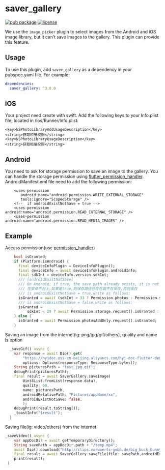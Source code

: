 # saver_gallery

[![pub package](https://img.shields.io/pub/v/saver_gallery.svg)](https://pub.dartlang.org/packages/saver_gallery)
[![license](https://img.shields.io/github/license/mashape/apistatus.svg)](https://choosealicense.com/licenses/mit/)

We use the `image_picker` plugin to select images from the Android and iOS image library, but it can't save images to the gallery. This plugin can provide this feature.

## Usage

To use this plugin, add `saver_gallery` as a dependency in your pubspec.yaml file. For example:
```yaml
dependencies:
  saver_gallery: ^3.0.0
```

## iOS
Your project need create with swift.
Add the following keys to your Info.plist file, located in 
<project root>/ios/Runner/Info.plist:
```
<key>NSPhotoLibraryAddUsageDescription</key>
<string>获取相册权限</string>
<key>NSPhotoLibraryUsageDescription</key>
<string>获取相册权限</string>
```

##  Android
You need to ask for storage permission to save an image to the gallery. You can handle the storage permission using [flutter_permission_handler](https://github.com/BaseflowIT/flutter-permission-handler).
AndroidManifest.xml file need to add the following permission:
 ```
     <uses-permission
        android:name="android.permission.WRITE_EXTERNAL_STORAGE"
        tools:ignore="ScopedStorage" />
     <!--  if androidExistNotSave = true -->
     <uses-permission android:name="android.permission.READ_EXTERNAL_STORAGE" />
     <uses-permission android:name="android.permission.READ_MEDIA_IMAGES" />   
 ```

## Example
Access permission(use [permission_handler](https://pub.dev/packages/permission_handler))
``` dart
    bool isGranted;
    if (Platform.isAndroid) {
      final deviceInfoPlugin = DeviceInfoPlugin();
      final deviceInfo = await deviceInfoPlugin.androidInfo;
      final sdkInt = deviceInfo.version.sdkInt;
      /// [androidExistNotSave]
      /// On Android, if true, the save path already exists, it is not saved. Otherwise, it is saved
      /// 在安卓平台上,如果是true,则保存路径已存在就不在保存,否则保存
      /// is androidExistNotSave = true,write as follows:
      isGranted = await (sdkInt > 33 ? Permission.photos : Permission.storage).request().isGranted;
      /// is androidExistNotSave = false,write as follows:
      isGranted =
          sdkInt < 29 ? await Permission.storage.request().isGranted : true;
    } else {
      isGranted = await Permission.photosAddOnly.request().isGranted;
    }
```

Saving an image from the internet(ig: png/jpg/gif/others), quality and name is option
``` dart
  _saveGif() async {
    var response = await Dio().get(
        "https://hyjdoc.oss-cn-beijing.aliyuncs.com/hyj-doc-flutter-demo-run.gif",
        options: Options(responseType: ResponseType.bytes));
    String picturesPath = "test_jpg.gif";
    debugPrint(picturesPath);
    final result = await SaverGallery.saveImage(
        Uint8List.fromList(response.data),
        quality: 60,
        name: picturesPath,
        androidRelativePath: "Pictures/appName/xx",
        androidExistNotSave: false,
        );
    debugPrint(result.toString());
    _toastInfo("$result");
  }
```

Saving file(ig: video/others) from the internet
``` dart
_saveVideo() async {
    var appDocDir = await getTemporaryDirectory();
    String savePath = appDocDir.path + "/temp.mp4";
    await Dio().download("http://clips.vorwaerts-gmbh.de/big_buck_bunny.mp4", savePath);
    final result = await SaverGallery.saveFile(file: savePath,androidExistNotSave: true, name: '123.mp4',androidRelativePath: "Movies");
    print(result);
 }
```
